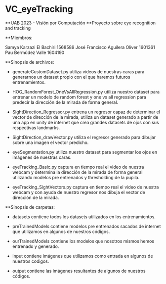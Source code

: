 # VC_eyeTracking

**UAB 2023 - Visión por Computación
**Proyecto sobre eye recognition and tracking


**Miembros:

Samya Karzazi El Bachiri 1568589
José Francisco Aguilera Oliver 1601361
Pau Bermúdez Valle 1604190


**Sinopsis de archivos:

- generateCustomDataset.py utiliza videos de nuestras caras para generarnos un dataset propio con el que haremos futuros entrenamientos.

- HOG_RandomForest_OneVsAllRegression.py utiliza nuestro dataset para entrenar un modelo de random forest y one vs all regression para predecir la dirección de la mirada de forma general.

- SightDirection_Regressor.py entrena un regresor capaz de determinar el vector de dirección de la mirada, utiliza un dataset generado a partir de una app en unity de internet que crea grandes datasets de ojos con sus respectivas landmarks.

- SightDirection_drawVector.py utiliza el regresor generado para dibujar sobre una imagen el vector predicho.

- eyeSegmentation.py utiliza nuestro dataset para segmentar los ojos en imágenes de nuestras caras.

- eyeTracking_Basic.py captura en tiempo real el video de nuestra webcam y determina la dirección de la mirada de forma general utilizando modelos pre entrenados y thresholding de la pupila.

- eyeTracking_SightVectors.py captura en tiempo real el video de nuestra webcam y con ayuda de nuestro regresor nos dibuja el vector de dirección de la mirada.


**Sinopsis de carpetas:

- datasets contiene todos los datasets utilizados en los entrenamientos.

- preTrainedModels contiene modelos pre entrenados sacados de internet que utilizamos en algunos de nuestros códigos.

- ourTrainedModels contiene los modelos que nosotros mismos hemos entrenado y generado.

- input contiene imágenes que utilizamos como entrada en algunos de nuestros codigos.

- output contiene las imágenes resultantes de algunos de nuestros códigos.

